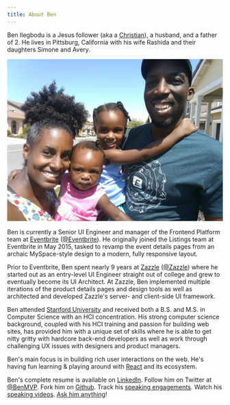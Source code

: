 ```yaml
---
title: About Ben
---
```


Ben Ilegbodu is a Jesus follower (aka a [Christian](http://www.aweandreverence.com/gospel/what-is-the-gospel/248)), a husband, and a father of 2. He lives in Pittsburg, California with his wife Rashida and their daughters Simone and Avery.

![Ilegbodu Family](./family-house-selfie.jpg)

Ben is currently a Senior UI Engineer and manager of the Frontend Platform team at [Eventbrite](https://www.eventbrite.com/) ([@Eventbrite](https://twitter.com/eventbrite)). He originally joined the Listings team at Eventbrite in May 2015, tasked to revamp the event details pages from an archaic MySpace-style design to a modern, fully responsive layout.

Prior to Eventbrite, Ben spent nearly 9 years at [Zazzle](http://www.zazzle.com) ([@Zazzle](https://twitter.com/zazzle)) where he started out as an entry-level UI Engineer straight out of college and grew to eventually become its UI Architect. At Zazzle, Ben implemented multiple iterations of the product details pages and design tools as well as architected and developed Zazzle's server- and client-side UI framework.

Ben attended [Stanford University]([@Stanford(http://twitter.com/stanford)]) and received both a B.S. and M.S. in Computer Science with an HCI concentration. His strong computer science background, coupled with his HCI training and passion for building web sites, has provided him with a unique set of skills where he is able to get nitty gritty with hardcore back-end developers as well as work through challenging UX issues with designers and product managers.

Ben's main focus is in building rich user interactions on the web. He's having fun learning & playing around with [React](https://facebook.github.io/react/) and its ecosystem.

Ben's complete resume is available on [LinkedIn](https://www.linkedin.com/in/benmvp). Follow him on Twitter at [@BenMVP](http://twitter.com/benmvp). Fork him on [Github](https://github.com/benmvp). Track his [speaking engagements](/speak/). Watch his [speaking videos](/videos/). [Ask him anything](/ama)!
